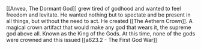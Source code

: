 [[Anvea, The Dormant God]] grew tired of godhood and wanted to feel freedom and levitate. He wanted nothing but to spectate and be present in all things, but without the need to act. He created [[The Aethern Crown]]. A magical crown artifact that would make any god that wears it, the supreme god above all. Known as the King of the Gods.
At this time, none of the gods were crowned and this issued [[a623.2 - The First God War]]